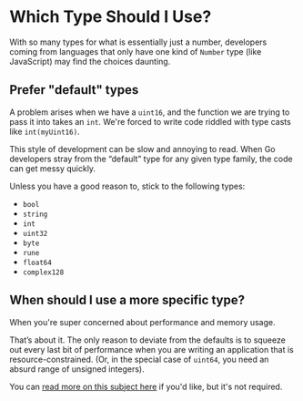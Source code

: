 # Which Type Should I Use?

With so many types for what is essentially just a number, developers coming from languages that only have one kind of `Number` type (like JavaScript) may find the choices daunting.

## Prefer "default" types

A problem arises when we have a `uint16`, and the function we are trying to pass it into takes an `int`. We're forced to write code riddled with type casts like `int(myUint16)`.

This style of development can be slow and annoying to read. When Go developers stray from the “default” type for any given type family, the code can get messy quickly.

Unless you have a good reason to, stick to the following types:

* `bool`
* `string`
* `int`
* `uint32`
* `byte`
* `rune`
* `float64`
* `complex128`

## When should I use a more specific type?

When you're super concerned about performance and memory usage.

That’s about it. The only reason to deviate from the defaults is to squeeze out every last bit of performance when you are writing an application that is resource-constrained. (Or, in the special case of `uint64`, you need an absurd range of unsigned integers).

You can [read more on this subject here](https://blog.boot.dev/golang/default-native-types-golang/) if you'd like, but it's not required.

